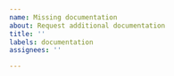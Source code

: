 ```yaml
---
name: Missing documentation
about: Request additional documentation
title: ''
labels: documentation
assignees: ''

---
```



